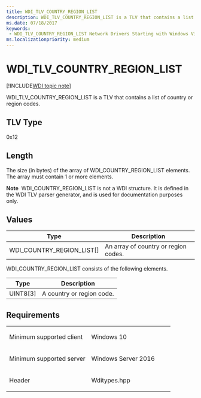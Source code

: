 ```yaml
---
title: WDI_TLV_COUNTRY_REGION_LIST
description: WDI_TLV_COUNTRY_REGION_LIST is a TLV that contains a list of country or region codes.
ms.date: 07/18/2017
keywords:
 - WDI_TLV_COUNTRY_REGION_LIST Network Drivers Starting with Windows Vista
ms.localizationpriority: medium
---
```


# WDI\_TLV\_COUNTRY\_REGION\_LIST

[!INCLUDE[WDI topic note](../includes/wdi-version-warning.md)]


WDI\_TLV\_COUNTRY\_REGION\_LIST is a TLV that contains a list of country or region codes.

## TLV Type


0x12

## Length


The size (in bytes) of the array of WDI\_COUNTRY\_REGION\_LIST elements. The array must contain 1 or more elements.

**Note**  WDI\_COUNTRY\_REGION\_LIST is not a WDI structure. It is defined in the WDI TLV parser generator, and is used for documentation purposes only.

 

## Values


| Type                           | Description                          |
|--------------------------------|--------------------------------------|
| WDI\_COUNTRY\_REGION\_LIST\[\] | An array of country or region codes. |

 

WDI\_COUNTRY\_REGION\_LIST consists of the following elements.

| Type       | Description               |
|------------|---------------------------|
| UINT8\[3\] | A country or region code. |

 

## Requirements

<table>
<colgroup>
<col width="50%" />
<col width="50%" />
</colgroup>
<tbody>
<tr class="odd">
<td><p>Minimum supported client</p></td>
<td><p>Windows 10</p></td>
</tr>
<tr class="even">
<td><p>Minimum supported server</p></td>
<td><p>Windows Server 2016</p></td>
</tr>
<tr class="odd">
<td><p>Header</p></td>
<td>Wditypes.hpp</td>
</tr>
</tbody>
</table>

 

 




